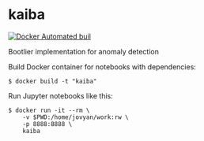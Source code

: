 kaiba
=====

[![Docker Automated buil](https://img.shields.io/docker/automated/mtpatter/kaiba.svg)](https://hub.docker.com/r/mtpatter/kaiba/)

Bootlier implementation for anomaly detection

Build Docker container for notebooks with dependencies:

```
$ docker build -t "kaiba"
```

Run Jupyter notebooks like this:

```
$ docker run -it --rm \
	-v $PWD:/home/jovyan/work:rw \
	-p 8888:8888 \
	kaiba
```
